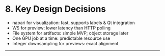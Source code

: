 # 8. Key Design Decisions

- napari for visualization: fast, supports labels & Qt integration
- WS for preview: lower latency than HTTP polling
- File system for artifacts: simple MVP; object storage later
- One GPU job at a time: predictable resource use
- Integer downsampling for previews: exact alignment

---
